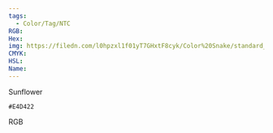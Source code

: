 ```yaml
---
tags:
  - Color/Tag/NTC
RGB:
Hex:
img: https://filedn.com/l0hpzxl1f01yT7GHxtF8cyk/Color%20Snake/standard_csv_to_svg/%23/E4D422.svg
CMYK:
HSL:
Name:
---
```

Sunflower
```palette
#E4D422
```
RGB

